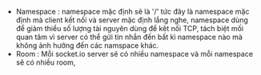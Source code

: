 * Namespace : namespace mặc định sẽ là '/' tức đây là namespace mặc định mà client kết nối và server mặc định lắng nghe, namespace dùng để giảm thiểu số lượng tài nguyên dùng để kêt nối TCP, tách biệt mối quan tâm vì server có thể gửi tin nhắn đến bất kì namespace nào mà không ảnh hưởng đến các namspace khác.
* Room : Mỗi socket.io server sẽ có nhiều namespace và mỗi namespace sẽ có nhiều room,